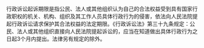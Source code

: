 
行政诉讼起诉期限是指公民、法人或其他组织认为自己的合法权益受到具有国家行政职权的机关、机构、组织及其工作人员具体行政行为的侵害，依法向人民法院提起行政诉讼请求保护其合法权益的法定期限。《行政诉讼法》第三十九条规定：公民、法人或其他组织直接向人民法院提起诉讼的，应当在知道做出具体行政行为之日起3个月内提出。法律另有规定的除外。
